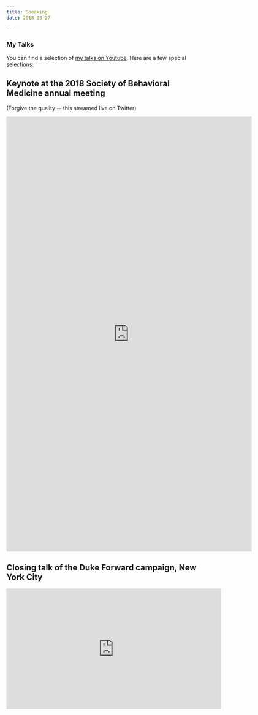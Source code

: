 ```yaml
---
title: Speaking
date: 2018-03-27

---
```

### My Talks

You can find a selection of [my talks on Youtube](https://m.youtube.com/results?search_query=%22gary+bennett%22+duke). Here are a few special selections:

## Keynote at the 2018 Society of Behavioral Medicine annual meeting
(Forgive the quality -- this streamed live on Twitter)
<iframe src="https://player.vimeo.com/video/265180645" width="640" height="1136" frameborder="0" webkitallowfullscreen mozallowfullscreen allowfullscreen></iframe>

## Closing talk of the Duke Forward campaign, New York City
<iframe width="560" height="315" src="https://www.youtube.com/embed/xfeei4W4hPE?rel=0" frameborder="0" allow="autoplay; encrypted-media" allowfullscreen></iframe>
